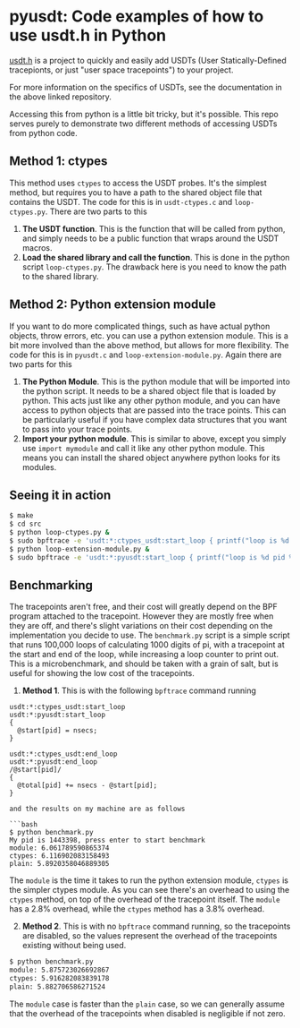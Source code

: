 # pyusdt: Code examples of how to use usdt.h in Python

[usdt.h](https://github.com/libbpf/usdt) is a project to quickly and easily add
USDTs (User Statically-Defined tracepionts, or just "user space tracepoints") to
your project.

For more information on the specifics of USDTs, see the documentation in the
above linked repository.

Accessing this from python is a little bit tricky, but it's possible. This repo
serves purely to demonstrate two different methods of accessing USDTs from
python code.

## Method 1: ctypes

This method uses `ctypes` to access the USDT probes. It's the simplest method,
but requires you to have a path to the shared object file that contains the
USDT.  The code for this is in `usdt-ctypes.c` and `loop-ctypes.py`. There are
two parts to this

1. **The USDT function**.  This is the function that will be called from python,
   and simply needs to be a public function that wraps around the USDT macros.
2. **Load the shared library and call the function**. This is done in the python
   script `loop-ctypes.py`.  The drawback here is you need to know the path to
   the shared library.

## Method 2: Python extension module

If you want to do more complicated things, such as have actual python objects,
throw errors, etc. you can use a python extension module. This is a bit more
involved than the above method, but allows for more flexibility. The code for
this is in `pyusdt.c` and `loop-extension-module.py`.  Again there are two parts
for this

1. **The Python Module**. This is the python module that will be imported into
   the python script. It needs to be a shared object file that is loaded by
   python.  This acts just like any other python module, and you can have access
   to python objects that are passed into the trace points.  This can be
   particularly useful if you have complex data structures that you want to pass
   into your trace points.
2. **Import your python module**. This is similar to above, except you simply
   use `import mymodule` and call it like any other python module. This means
   you can install the shared object anywhere python looks for its modules.

## Seeing it in action

```bash
$ make
$ cd src
$ python loop-ctypes.py &
$ sudo bpftrace -e 'usdt:*:ctypes_usdt:start_loop { printf("loop is %d pid %d\n", arg0, pid); }'
$ python loop-extension-module.py &
$ sudo bpftrace -e 'usdt:*:pyusdt:start_loop { printf("loop is %d pid %d\n", arg0, pid); }'
```

## Benchmarking

The tracepoints aren't free, and their cost will greatly depend on the BPF
program attached to the tracepoint. However they are mostly free when they are
off, and there's slight variations on their cost depending on the implementation
you decide to use.  The `benchmark.py` script is a simple script that runs
100,000 loops of calculating 1000 digits of pi, with a tracepoint at the start
and end of the loop, while increasing a loop counter to print out.  This is a
microbenchmark, and should be taken with a grain of salt, but is useful for
showing the low cost of the tracepoints.

1. **Method 1**.  This is with the following `bpftrace` command running

```
usdt:*:ctypes_usdt:start_loop
usdt:*:pyusdt:start_loop
{
  @start[pid] = nsecs;
}

usdt:*:ctypes_usdt:end_loop
usdt:*:pyusdt:end_loop
/@start[pid]/
{
  @total[pid] += nsecs - @start[pid];
}

and the results on my machine are as follows

```bash
$ python benchmark.py
My pid is 1443398, press enter to start benchmark
module: 6.061789590865374
ctypes: 6.116902083158493
plain: 5.8920358046889305
```

The `module` is the time it takes to run the python extension module, `ctypes`
is the simpler ctypes module.  As you can see there's an overhead to using the
`ctypes` method, on top of the overhead of the tracepoint itself.  The `module`
has a 2.8% overhead, while the `ctypes` method has a 3.8% overhead.

2. **Method 2**.  This is with no `bpftrace` command running, so the tracepoints
   are disabled, so the values represent the overhead of the tracepoints
   existing without being used.

```bash
$ python benchmark.py
module: 5.875723026692867
ctypes: 5.916282083839178
plain: 5.882706586271524
```

The `module` case is faster than the `plain` case, so we can generally assume
that the overhead of the tracepoints when disabled is negligible if not zero.
